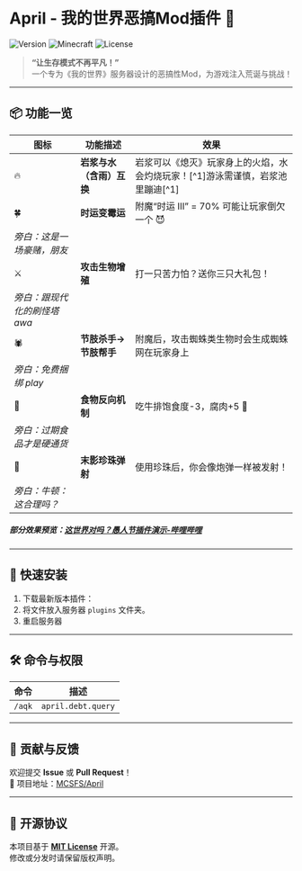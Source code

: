 
# April - 我的世界恶搞Mod插件 🌟

![Version](https://img.shields.io/badge/版本-2025.1-blue?style=flat-square)
![Minecraft](https://img.shields.io/badge/适配版本-Paper1.21.X-success?style=flat-square)
![License](https://img.shields.io/badge/许可证-MIT-green?style=flat-square)

> **“让生存模式不再平凡！”**  
> 一个专为《我的世界》服务器设计的恶搞性Mod，为游戏注入荒诞与挑战！

---

## 📦 功能一览

| 图标 | 功能描述 | 效果 |
|------|----------|------|
| 🔥 | **岩浆与水（含雨）互换** | 岩浆可以《熄灭》玩家身上的火焰，水会灼烧玩家！[^1]游泳需谨慎，岩浆池里蹦迪[^1] |
| 🍀 | **时运变霉运** | 附魔“时运 III” = 70% 可能让玩家倒欠一个 😈  
  _旁白：这是一场豪赌，朋友_ |
| ⚔️ | **攻击生物增殖** | 打一只苦力怕？送你三只大礼包！  
  _旁白：跟现代化的刷怪塔 awa_ |
| 🕷️ | **节肢杀手→节肢帮手** | 附魔后，攻击蜘蛛类生物时会生成蜘蛛网在玩家身上  
  _旁白：免费捆绑 play_ |
| 🍖 | **食物反向机制** | 吃牛排饱食度-3，腐肉+5 🌚  
  _旁白：过期食品才是硬通货_ |
| 🌌 | **末影珍珠弹射** | 使用珍珠后，你会像炮弹一样被发射！  
  _旁白：牛顿：这合理吗？_ |

##### 部分效果预览：[这世界对吗？愚人节插件演示-哔哩哔哩](https://b23.tv/x4LO8eI)

---

## 🚀 快速安装

1. 下载最新版本插件：
2. 将文件放入服务器 `plugins` 文件夹。
3. 重启服务器

---

## 🛠️ 命令与权限

| 命令 | 描述 |
|------|------|
| `/aqk` | `april.debt.query` | 查看当前玩家的欠款总额 |

---

## 🤝 贡献与反馈

欢迎提交 **Issue** 或 **Pull Request**！  
🔗 项目地址：[MCSFS/April](https://github.com/MCSFS/April)  

---

## 📜 开源协议

本项目基于 **[MIT License](LICENSE)** 开源。  
修改或分发时请保留版权声明。